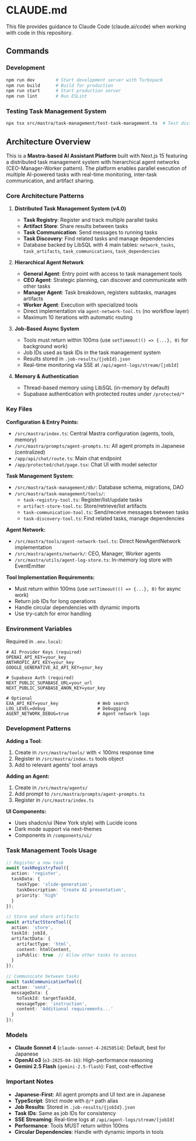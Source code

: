 # CLAUDE.md

This file provides guidance to Claude Code (claude.ai/code) when working with code in this repository.

## Commands

### Development
```bash
npm run dev        # Start development server with Turbopack
npm run build      # Build for production
npm run start      # Start production server
npm run lint       # Run ESLint
```

### Testing Task Management System
```bash
npx tsx src/mastra/task-management/test-task-management.ts  # Test distributed task management
```

## Architecture Overview

This is a **Mastra-based AI Assistant Platform** built with Next.js 15 featuring a distributed task management system with hierarchical agent networks (CEO-Manager-Worker pattern). The platform enables parallel execution of multiple AI-powered tasks with real-time monitoring, inter-task communication, and artifact sharing.

### Core Architecture Patterns

1. **Distributed Task Management System (v4.0)**
   - **Task Registry**: Register and track multiple parallel tasks
   - **Artifact Store**: Share results between tasks
   - **Task Communication**: Send messages to running tasks
   - **Task Discovery**: Find related tasks and manage dependencies
   - Database backed by LibSQL with 4 main tables: `network_tasks`, `task_artifacts`, `task_communications`, `task_dependencies`

2. **Hierarchical Agent Network**
   - **General Agent**: Entry point with access to task management tools
   - **CEO Agent**: Strategic planning, can discover and communicate with other tasks
   - **Manager Agent**: Task breakdown, registers subtasks, manages artifacts
   - **Worker Agent**: Execution with specialized tools
   - Direct implementation via `agent-network-tool.ts` (no workflow layer)
   - Maximum 10 iterations with automatic routing

3. **Job-Based Async System**
   - Tools must return within 100ms (use `setTimeout(() => {...}, 0)` for background work)
   - Job IDs used as task IDs in the task management system
   - Results stored in `.job-results/{jobId}.json`
   - Real-time monitoring via SSE at `/api/agent-logs/stream/[jobId]`

4. **Memory & Authentication**
   - Thread-based memory using LibSQL (in-memory by default)
   - Supabase authentication with protected routes under `/protected/*`

### Key Files

**Configuration & Entry Points:**
- `/src/mastra/index.ts`: Central Mastra configuration (agents, tools, memory)
- `/src/mastra/prompts/agent-prompts.ts`: All agent prompts in Japanese (centralized)
- `/app/api/chat/route.ts`: Main chat endpoint
- `/app/protected/chat/page.tsx`: Chat UI with model selector

**Task Management System:**
- `/src/mastra/task-management/db/`: Database schema, migrations, DAO
- `/src/mastra/task-management/tools/`:
  - `task-registry-tool.ts`: Register/list/update tasks
  - `artifact-store-tool.ts`: Store/retrieve/list artifacts
  - `task-communication-tool.ts`: Send/receive messages between tasks
  - `task-discovery-tool.ts`: Find related tasks, manage dependencies

**Agent Network:**
- `/src/mastra/tools/agent-network-tool.ts`: Direct NewAgentNetwork implementation
- `/src/mastra/agents/network/`: CEO, Manager, Worker agents
- `/src/mastra/utils/agent-log-store.ts`: In-memory log store with EventEmitter

**Tool Implementation Requirements:**
- Must return within 100ms (use `setTimeout(() => {...}, 0)` for async work)
- Return job IDs for long operations
- Handle circular dependencies with dynamic imports
- Use try-catch for error handling

### Environment Variables

Required in `.env.local`:
```env
# AI Provider Keys (required)
OPENAI_API_KEY=your_key
ANTHROPIC_API_KEY=your_key
GOOGLE_GENERATIVE_AI_API_KEY=your_key

# Supabase Auth (required)
NEXT_PUBLIC_SUPABASE_URL=your_url
NEXT_PUBLIC_SUPABASE_ANON_KEY=your_key

# Optional
EXA_API_KEY=your_key               # Web search
LOG_LEVEL=debug                    # Debugging
AGENT_NETWORK_DEBUG=true           # Agent network logs
```

### Development Patterns

**Adding a Tool:**
1. Create in `/src/mastra/tools/` with < 100ms response time
2. Register in `/src/mastra/index.ts` tools object
3. Add to relevant agents' tool arrays

**Adding an Agent:**
1. Create in `/src/mastra/agents/`
2. Add prompt to `/src/mastra/prompts/agent-prompts.ts`
3. Register in `/src/mastra/index.ts`

**UI Components:**
- Uses shadcn/ui (New York style) with Lucide icons
- Dark mode support via next-themes
- Components in `/components/ui/`

### Task Management Tools Usage

```typescript
// Register a new task
await taskRegistryTool({
  action: 'register',
  taskData: {
    taskType: 'slide-generation',
    taskDescription: 'Create AI presentation',
    priority: 'high'
  }
});

// Store and share artifacts
await artifactStoreTool({
  action: 'store',
  taskId: jobId,
  artifactData: {
    artifactType: 'html',
    content: htmlContent,
    isPublic: true  // Allow other tasks to access
  }
});

// Communicate between tasks
await taskCommunicationTool({
  action: 'send',
  messageData: {
    toTaskId: targetTaskId,
    messageType: 'instruction',
    content: 'Additional requirements...'
  }
});
```

### Models

- **Claude Sonnet 4** (`claude-sonnet-4-20250514`): Default, best for Japanese
- **OpenAI o3** (`o3-2025-04-16`): High-performance reasoning
- **Gemini 2.5 Flash** (`gemini-2.5-flash`): Fast, cost-effective

### Important Notes

- **Japanese-First**: All agent prompts and UI text are in Japanese
- **TypeScript**: Strict mode with `@/*` path alias
- **Job Results**: Stored in `.job-results/{jobId}.json`
- **Task IDs**: Same as job IDs for consistency
- **SSE Streaming**: Real-time logs at `/api/agent-logs/stream/[jobId]`
- **Performance**: Tools MUST return within 100ms
- **Circular Dependencies**: Handle with dynamic imports in tools